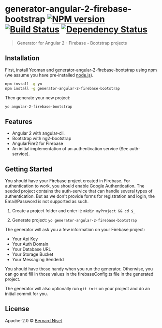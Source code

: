 # generator-angular-2-firebase-bootstrap [![NPM version][npm-image]][npm-url] [![Build Status][travis-image]][travis-url] [![Dependency Status][daviddm-image]][daviddm-url]
> Generator for Angular 2 - Firebase - Bootstrap projects

## Installation

First, install [Yeoman](http://yeoman.io) and generator-angular-2-firebase-bootstrap using [npm](https://www.npmjs.com/) (we assume you have pre-installed [node.js](https://nodejs.org/)).

```bash
npm install -g yo
npm install -g generator-angular-2-firebase-bootstrap
```

Then generate your new project:

```bash
yo angular-2-firebase-bootstrap
```

## Features

* Angular 2 with angular-cli.
* Bootstrap with ng2-bootstrap
* AngularFire2 for Firebase
* An initial implementation of an authentication service (See auth-service).

## Getting Started

You should have your Firebase project created in Firebase. For authentication to work, you should enable Google 
Authentication. The seeded project contains the auth-service that can handle several types of authentication. But
as we don't provide forms for registration and login, the Email/Password is not supported as such.

1. Create a project folder and enter it: `mkdir myProject && cd $_`

2. Generate project: `yo generator-angular-2-firebase-bootstrap`

The generator will ask you a few information on your Firebase project:

* Your Api Key
* Your Auth Domain
* Your Database URL
* Your Storage Bucket
* Your Messaging SenderId

You should have those handy when you run the generator. Otherwise, you can go and fill 
in those values in the firebaseConfig.ts file in the generated project. 

The generator will also optionally run `git init` on your project and do an initial commit for you.


## License

Apache-2.0 © [Bernard Niset]()


[npm-image]: https://badge.fury.io/js/generator-angular-2-firebase-bootstrap.svg
[npm-url]: https://npmjs.org/package/generator-angular-2-firebase-bootstrap
[travis-image]: https://travis-ci.org/bn3t/generator-angular-2-firebase-bootstrap.svg?branch=master
[travis-url]: https://travis-ci.org/bn3t/generator-angular-2-firebase-bootstrap
[daviddm-image]: https://david-dm.org/bn3t/generator-angular-2-firebase-bootstrap.svg?theme=shields.io
[daviddm-url]: https://david-dm.org/bn3t/generator-angular-2-firebase-bootstrap
